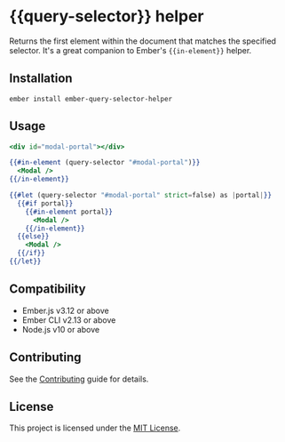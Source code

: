 # {{query-selector}} helper

Returns the first element within the document that matches the specified selector. It's a great companion to Ember's `{{in-element}}` helper.

## Installation

```
ember install ember-query-selector-helper
```

## Usage

```handlebars
<div id="modal-portal"></div>

{{#in-element (query-selector "#modal-portal")}}
  <Modal />
{{/in-element}}
```

```handlebars
{{#let (query-selector "#modal-portal" strict=false) as |portal|}}
  {{#if portal}}
    {{#in-element portal}}
      <Modal />
    {{/in-element}}
  {{else}}
    <Modal />
  {{/if}}
{{/let}}
```

## Compatibility

- Ember.js v3.12 or above
- Ember CLI v2.13 or above
- Node.js v10 or above

## Contributing

See the [Contributing](CONTRIBUTING.md) guide for details.

## License

This project is licensed under the [MIT License](LICENSE.md).
